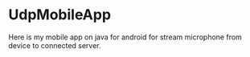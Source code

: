 # UdpMobileApp
Here is my mobile  app on java for android for stream microphone from device to connected server.
